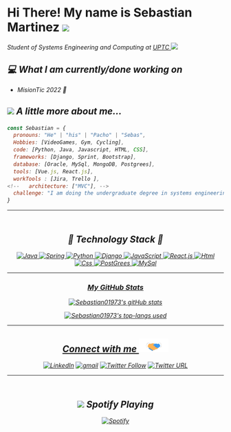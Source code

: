 # Hi There! My name is Sebastian Martinez <img src="https://blog.joypixels.com/content/images/2019/06/waving_hand_sign_1024.gif" width="30"/>

<p><em>Student of Systems Engineering and Computing at <a href="https://www.uptc.edu.co/sitio/portal/">UPTC </a><img src="https://media.giphy.com/media/fYSnHlufseco8Fh93Z/giphy.gif" width="30"></p>

## 💻 What I am currently/done working on

- MisionTic 2022 🚀

## <img src="https://media4.giphy.com/media/Ll22OhMLAlVDb8UQWe/giphy.gif?cid=ecf05e474ojwxk1jee7kin9kmqu1sovn54z4utewiuuwxl9m&rid=giphy.gif&ct=s" width="50"> A little more about me...  



```javascript
const Sebastian = {
  pronouns: "He" | "his" | "Pacho" | "Sebas",
  Hobbies: [VideoGames, Gym, Cycling],
  code: [Python, Java, Javascript, HTML, CSS],
  frameworks: [Django, Sprint, Bootstrap],
  database: [Oracle, MySql, MongoDB, Postgrees],
  tools: [Vue.js, React.js],
  workTools : [Jira, Trello ],
<!--   architecture: ["MVC"], -->
  challenge: "I am doing the undergraduate degree in systems engineering"
}
```

---
<!-- Technology Stack-->
<h2 align="center">
  <br>
  🚀 Technology Stack 🚀
  <br>
</h2>
<div align='center'>
  
  <a href="https://www.java.com/es/">
    <img src="https://cdn-icons-png.flaticon.com/512/226/226777.png"
         alt="Java" width="50">

  <a href="https://spring.io/">
    <img src="https://seeklogo.com/images/S/spring-logo-9A2BC78AAF-seeklogo.com.png" 
      alt="Spring"  width="50">
    
  <a href="https://www.python.org/">
    <img src="https://seeklogo.com/images/P/python-logo-A32636CAA3-seeklogo.com.png"
         alt="Python" width="50">
   
  <a href="https://www.djangoproject.com/">
    <img src="https://seeklogo.com/images/D/django-logo-4C5ECF7036-seeklogo.com.png"
         alt="Django" width="50"> 
  
    
  <a href="https://www.javascript.com/">
    <img src="https://seeklogo.com/images/J/javascript-js-logo-2949701702-seeklogo.com.png"
         alt="JavaScript" width="50">
    
  <a href="https://es.reactjs.org/">
    <img src="https://seeklogo.com/images/R/react-logo-7B3CE81517-seeklogo.com.png"
         alt="React.js" width="50">
    
  <a href="https://www.w3schools.com/html/">
    <img src="https://seeklogo.com/images/H/html5-logo-EF92D240D7-seeklogo.com.png"
         alt="Html" width="50">
  
  <a href="https://www.w3schools.com/css/">
    <img src="https://seeklogo.com/images/C/css3-logo-8724075274-seeklogo.com.png"
         alt="Css" width="50">
  
  <a href="https://www.postgresql.org/">
    <img src="https://upload.wikimedia.org/wikipedia/commons/2/29/Postgresql_elephant.svg"
         alt="PostGrees" width="50">
    
  <a href="https://www.mysql.com/">
    <img src="https://seeklogo.com/images/M/mysql-logo-69B39F7D18-seeklogo.com.png"
         alt="MySql" width="50">
     
</div>
   

---


<!-- ## 📖What I am currently learning

- Full Stack Web Development _Progress 5%_
- Graphic Designer _Progress 3%_
- Cybersecurity and Ethical Hacking _Progress 1%_ -->
  
  
 <!--GitHub Stats -->
  
<div align='center'>
  
  ### My GitHub Stats
  
  ![Sebastian01973's gitHub stats](https://github-readme-stats.vercel.app/api?username=Sebastian01973&show_icons=true&theme=merko)
  
 
  ![Sebastian01973's top-langs used](https://github-readme-stats.vercel.app/api/top-langs?username=Sebastian01973&show_icons=true&locale=en&layout=compact&langs_count=10&theme=merko)
  
</div>

--- 

<!--Connect with me -->
    
<h2 align="center">
    Connect with me <img src="https://github.com/Sebastian01973/Sebastian01973/blob/main/resources/Hands.gif" height="32px">
</h2>

<div align='center'>
  
[![LinkedIn][linkedin-shield]](https://www.linkedin.com/in/sebas-martinez01/)
[![gmail][gmail-shield]](mailto:sebastian0197333@gmail.com)
[![Twitter Follow](https://img.shields.io/twitter/follow/sebastian01973?color=1DA1F2&label=sebas&logo=twitter&style=for-the-badge)](https://twitter.com/sebastian01973)
[![Twitter URL](https://img.shields.io/twitter/url?color=E33478&label=Sebas._.97&logo=instagram&style=for-the-badge&url=https%3A%2F%2Fwww.instagram.com%2Fsebas._.97%2F)](https://www.instagram.com/sebas._.97/)
  

[linkedin-shield]: https://img.shields.io/badge/-LinkedIn-black.svg?style=for-the-badge&logo=linkedin&colorB=555
[gmail-shield]: https://img.shields.io/badge/Gmail-D14836?style=for-the-badge&logo=gmail&logoColor=white
 
</div>
 
--- 
<!-- PlayListy Spotify-->
<h2 align="center">
  <br>
    <img src="https://upload.wikimedia.org/wikipedia/commons/1/19/Spotify_logo_without_text.svg" width="50"> Spotify Playing
  <br>
</h2>
    
<div align='center'>
  
[![Spotify](https://novatorem.vercel.app/api/spotify)](https://open.spotify.com/user/sebastian01973) 
  
</div>
  
  
<!-- Inspired in Navis Code, Thaiane and palashmon -->

<!-- LINKS-->

[git]: https://github.com/Sebastian01973
